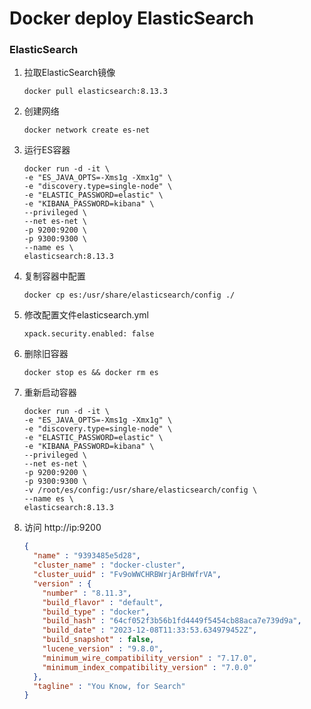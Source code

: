# Docker deploy ElasticSearch

### ElasticSearch

1. 拉取ElasticSearch镜像

   ```shell
   docker pull elasticsearch:8.13.3
   ```

2. 创建网络

   ```shell
   docker network create es-net
   ```

3. 运行ES容器

   ```shell
   docker run -d -it \
   -e "ES_JAVA_OPTS=-Xms1g -Xmx1g" \
   -e "discovery.type=single-node" \
   -e "ELASTIC_PASSWORD=elastic" \
   -e "KIBANA_PASSWORD=kibana" \
   --privileged \
   --net es-net \
   -p 9200:9200 \
   -p 9300:9300 \
   --name es \
   elasticsearch:8.13.3
   ```

4. 复制容器中配置

   ```shell
   docker cp es:/usr/share/elasticsearch/config ./
   ```

5. 修改配置文件elasticsearch.yml

   ```shell
   xpack.security.enabled: false
   ```

6. 删除旧容器

   ```shell
   docker stop es && docker rm es
   ```

7. 重新启动容器

   ```shell
   docker run -d -it \
   -e "ES_JAVA_OPTS=-Xms1g -Xmx1g" \
   -e "discovery.type=single-node" \
   -e "ELASTIC_PASSWORD=elastic" \
   -e "KIBANA_PASSWORD=kibana" \
   --privileged \
   --net es-net \
   -p 9200:9200 \
   -p 9300:9300 \
   -v /root/es/config:/usr/share/elasticsearch/config \
   --name es \
   elasticsearch:8.13.3
   ```

8. 访问 http://ip:9200

   ```json
   {
     "name" : "9393485e5d28",
     "cluster_name" : "docker-cluster",
     "cluster_uuid" : "Fv9oWWCHRBWrjArBHWfrVA",
     "version" : {
       "number" : "8.11.3",
       "build_flavor" : "default",
       "build_type" : "docker",
       "build_hash" : "64cf052f3b56b1fd4449f5454cb88aca7e739d9a",
       "build_date" : "2023-12-08T11:33:53.634979452Z",
       "build_snapshot" : false,
       "lucene_version" : "9.8.0",
       "minimum_wire_compatibility_version" : "7.17.0",
       "minimum_index_compatibility_version" : "7.0.0"
     },
     "tagline" : "You Know, for Search"
   }
   ```
